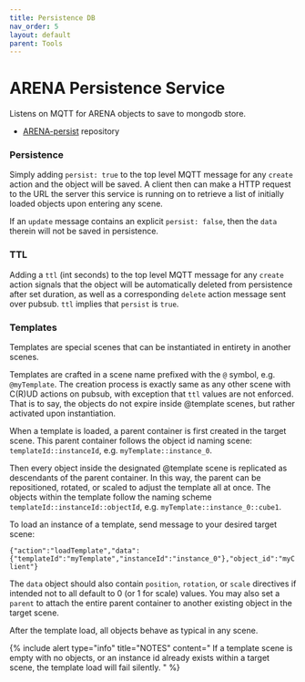 ```yaml
---
title: Persistence DB
nav_order: 5
layout: default
parent: Tools
---
```


# ARENA Persistence Service
Listens on MQTT for ARENA objects to save to mongodb store.
- [ARENA-persist](https://github.com/conix-center/arena-persist) repository

### Persistence
Simply adding `persist: true` to the top level MQTT message for any `create` action and the object will be saved.
A client then can make a HTTP request to the URL the server this service is running on to retrieve a list of 
initially loaded objects upon entering any scene. 

If an `update` message contains an explicit `persist: false`, then the `data` therein will not be saved in persistence.

### TTL
Adding a `ttl` (int seconds) to the top level MQTT message for any `create` action signals that the object
will be automatically deleted from persistence after set duration, as well as a corresponding `delete` action message
sent over pubsub. `ttl` implies that `persist` is `true`.

### Templates

Templates are special scenes that can be instantiated in entirety in another scenes.

Templates are crafted in a scene name prefixed with the `@` symbol, e.g. `@myTemplate`. The creation process is
exactly same as any other scene with C(R)UD actions on pubsub, with exception that `ttl` values are not
enforced. That is to say, the objects do not expire inside @template scenes, but rather activated upon instantiation.

When a template is loaded, a parent container is first created in the target scene. This parent container follows the
object id naming scene: ``templateId::instanceId``, e.g. `myTemplate::instance_0`.
 
Then every object inside the designated @template scene is replicated as descendants of the parent container. In this
way, the parent can be repositioned, rotated, or scaled to adjust the template all at once.  The objects within
the template follow the naming scheme ``templateId::instanceId::objectId``, e.g. `myTemplate::instance_0::cube1`.

To load an instance of a template, send message to your desired target scene:

``{"action":"loadTemplate","data":{"templateId":"myTemplate","instanceId":"instance_0"},"object_id":"myClient"}``

The `data` object should also contain `position`, `rotation`, or `scale` directives if intended not to all default
to 0 (or 1 for scale) values. You may also set a `parent` to attach the entire parent container to another existing
object in the target scene. 

After the template load, all objects behave as typical in any scene.

{% include alert type="info" title="NOTES" content="
If a template scene is empty with no objects, or an instance id already exists within a target scene, the template load will fail silently. 
" %}
